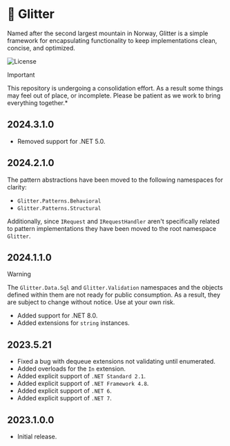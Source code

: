 # 🗻 Glitter

Named after the second largest mountain in Norway, Glitter is a simple framework for encapsulating functionality to keep
implementations clean, concise, and optimized.

![License](https://img.shields.io/github/license/tacosontitan/Glitter?logo=github&style=for-the-badge)

> [!IMPORTANT]
> This repository is undergoing a consolidation effort. As a result some things may feel out of place, or incomplete.
> Please be patient as we work to bring everything together.*

## 2024.3.1.0

- Removed support for .NET 5.0.

## 2024.2.1.0

The pattern abstractions have been moved to the following namespaces for clarity:
- `Glitter.Patterns.Behavioral`
- `Glitter.Patterns.Structural`

Additionally, since `IRequest` and `IRequestHandler` aren't specifically related to pattern implementations they have been moved to the root namespace `Glitter`.

## 2024.1.1.0

> [!WARNING]
> The `Glitter.Data.Sql` and `Glitter.Validation` namespaces and the objects defined within them are not ready for public consumption.
> As a result, they are subject to change without notice. Use at your own risk.

- Added support for .NET 8.0.
- Added extensions for `string` instances.

## 2023.5.21

- Fixed a bug with dequeue extensions not validating until enumerated.
- Added overloads for the `In` extension.
- Added explicit support of `.NET Standard 2.1`.
- Added explicit support of `.NET Framework 4.8`.
- Added explicit support of `.NET 6`.
- Added explicit support of `.NET 7`.

## 2023.1.0.0

- Initial release.
